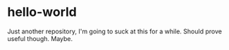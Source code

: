 # hello-world

Just another repository, I'm going to suck at this for a while. Should prove useful though. Maybe.

